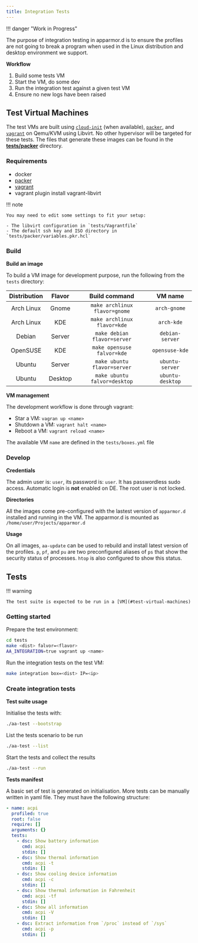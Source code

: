 ```yaml
---
title: Integration Tests
---
```


!!! danger "Work in Progress"

The purpose of integration testing in apparmor.d is to ensure the profiles are not going to break a program when used in the Linux distribution and desktop environment we support.

**Workflow**

1. Build some tests VM
2. Start the VM, do some dev
3. Run the integration test against a given test VM
4. Ensure no new logs have been raised


## Test Virtual Machines

The test VMs are built using [`cloud-init`][cloud-init] (when available), [`packer`][packer], and [`vagrant`][vagrant] on Qemu/KVM using Libvirt. No other hypervisor will be targeted for these tests. The files that generate these images can be found in the **[tests/packer](https://github.com/roddhjav/apparmor.d/tree/main/tests/packer)** directory.

[cloud-init]: https://cloud-init.io/
[packer]: https://www.packer.io/
[vagrant]: https://www.vagrantup.com/

### Requirements

* docker
* [packer]
* [vagrant]
* vagrant plugin install vagrant-libvirt

!!! note

    You may need to edit some settings to fit your setup:

    - The libvirt configuration in `tests/Vagrantfile` 
    - The default ssh key and ISO directory in `tests/packer/variables.pkr.hcl`

### Build

**Build an image**

To build a VM image for development purpose, run the following from the `tests` directory:

| Distribution | Flavor | Build command | VM name |
|:------------:|:------:|:-------------:|:-------:|
| Arch Linux | Gnome | `make archlinux flavor=gnome` | `arch-gnome` |
| Arch Linux | KDE | `make archlinux flavor=kde` | `arch-kde` |
| Debian | Server | `make debian flavor=server` | `debian-server` |
| OpenSUSE | KDE | `make opensuse falvor=kde` | `opensuse-kde` |
| Ubuntu | Server | `make ubuntu flavor=server` | `ubuntu-server` |
| Ubuntu | Desktop | `make ubuntu falvor=desktop` | `ubuntu-desktop` |

**VM management**

The development workflow is done through vagrant:

* Star a VM: `vagran up <name>`
* Shutdown a VM: `vagrant halt <name>`
* Reboot a VM: `vagrant reload <name>`

The available VM `name` are defined in the `tests/boxes.yml` file


### Develop

**Credentials**

The admin user is: `user`, its password is: `user`. It has passwordless sudo access. Automatic login is **not** enabled on DE. The root user is not locked.

**Directories**

All the images come pre-configured with the lastest version of `apparmor.d` installed and running in the VM. The apparmor.d is mounted as `/home/user/Projects/apparmor.d`

**Usage**

On all images, `aa-update` can be used to rebuild and install latest version of the profiles. `p`, `pf`, and `pu` are two preconfigured aliases of `ps` that show the security status of processes. `htop` is also configured to show this status.


## Tests

!!! warning

    The test suite is expected to be run in a [VM](#test-virtual-machines)

### Getting started

Prepare the test environment:
```sh
cd tests
make <dist> falvor=<flavor>
AA_INTEGRATION=true vagrant up <name>
```

Run the integration tests on the test VM:
```sh
make integration box=<dist> IP=<ip>
```

### Create integration tests

**Test suite usage**

Initialise the tests with:
```sh
./aa-test --bootstrap
```

List the tests scenario to be run
```sh
./aa-test --list
```

Start the tests and collect the results
```sh
./aa-test --run
```

**Tests manifest**

A basic set of test is generated on initialisation. More tests can be manually written in yaml file. They must have the following structure:

```yaml
- name: acpi
  profiled: true
  root: false
  require: []
  arguments: {}
  tests:
    - dsc: Show battery information
      cmd: acpi
      stdin: []
    - dsc: Show thermal information
      cmd: acpi -t
      stdin: []
    - dsc: Show cooling device information
      cmd: acpi -c
      stdin: []
    - dsc: Show thermal information in Fahrenheit
      cmd: acpi -tf
      stdin: []
    - dsc: Show all information
      cmd: acpi -V
      stdin: []
    - dsc: Extract information from `/proc` instead of `/sys`
      cmd: acpi -p
      stdin: []
```
